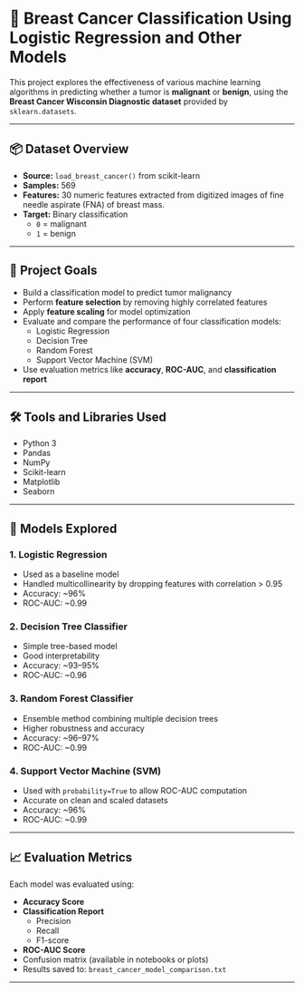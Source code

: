 # 🧬 Breast Cancer Classification Using Logistic Regression and Other Models

This project explores the effectiveness of various machine learning algorithms in predicting whether a tumor is **malignant** or **benign**, using the **Breast Cancer Wisconsin Diagnostic dataset** provided by `sklearn.datasets`.

---

## 📦 Dataset Overview

- **Source:** `load_breast_cancer()` from scikit-learn
- **Samples:** 569
- **Features:** 30 numeric features extracted from digitized images of fine needle aspirate (FNA) of breast mass.
- **Target:** Binary classification
  - `0` = malignant
  - `1` = benign

---

## 🎯 Project Goals

- Build a classification model to predict tumor malignancy
- Perform **feature selection** by removing highly correlated features
- Apply **feature scaling** for model optimization
- Evaluate and compare the performance of four classification models:
  - Logistic Regression
  - Decision Tree
  - Random Forest
  - Support Vector Machine (SVM)
- Use evaluation metrics like **accuracy**, **ROC-AUC**, and **classification report**

---

## 🛠️ Tools and Libraries Used

- Python 3
- Pandas
- NumPy
- Scikit-learn
- Matplotlib
- Seaborn

---

## 🧪 Models Explored

### 1. Logistic Regression
- Used as a baseline model
- Handled multicollinearity by dropping features with correlation > 0.95
- Accuracy: ~96%
- ROC-AUC: ~0.99

### 2. Decision Tree Classifier
- Simple tree-based model
- Good interpretability
- Accuracy: ~93–95%
- ROC-AUC: ~0.96

### 3. Random Forest Classifier
- Ensemble method combining multiple decision trees
- Higher robustness and accuracy
- Accuracy: ~96–97%
- ROC-AUC: ~0.99

### 4. Support Vector Machine (SVM)
- Used with `probability=True` to allow ROC-AUC computation
- Accurate on clean and scaled datasets
- Accuracy: ~96%
- ROC-AUC: ~0.99

---

## 📈 Evaluation Metrics

Each model was evaluated using:

- **Accuracy Score**
- **Classification Report**
  - Precision
  - Recall
  - F1-score
- **ROC-AUC Score**
- Confusion matrix (available in notebooks or plots)
- Results saved to: `breast_cancer_model_comparison.txt`

---

